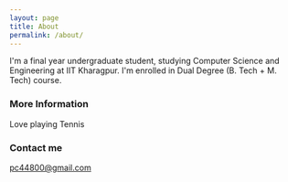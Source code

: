 ```yaml
---
layout: page
title: About
permalink: /about/
---
```


I'm a final year undergraduate student, studying Computer Science and Engineering at IIT Kharagpur. I'm enrolled in Dual Degree (B. Tech + M. Tech) course.

### More Information

Love playing Tennis

### Contact me

[pc44800@gmail.com](mailto:pc44800@gmail.com)
